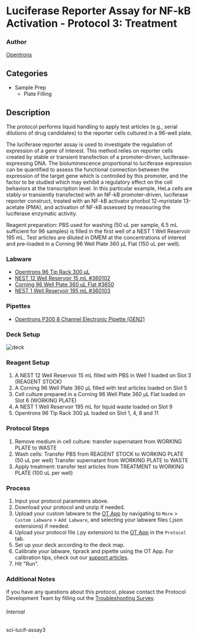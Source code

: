 # Luciferase Reporter Assay for NF-kB Activation - Protocol 3: Treatment


### Author
[Opentrons](https://opentrons.com/)




## Categories
* Sample Prep
	* Plate Filling


## Description

The protocol performs liquid handling to apply test articles (e.g., serial dilutions of drug candidates) to the reporter cells cultured in a 96-well plate.

The luciferase reporter assay is used to investigate the regulation of expression of a gene of interest. This method relies on reporter cells created by stable or transient transfection of a promoter-driven, luciferase-expressing DNA. The bioluminescence proportional to luciferase expression can be quantified to assess the functional connection between the expression of the target gene which is controlled by this promoter, and the factor to be studied which may exhibit a regulatory effect on the cell behaviors at the transcription level. In this particular example, HeLa cells are stably or transiently transfected with an NF-kB promoter-driven, luciferase reporter construct, treated with an NF-kB activator phorbol 12-myristate 13-acetate (PMA), and activation of NF-kB assessed by measuring the luciferase enzymatic activity.

Reagent preparation:
PBS used for washing (50 uL per sample, 6.5 mL sufficient for 96 samples) is filled in the first well of a NEST 1 Well Reservoir 195 mL. Test articles are diluted in DMEM at the concentrations of interest and pre-loaded in a Corning 96 Well Plate 360 µL Flat (150 uL per well).


### Labware
* [Opentrons 96 Tip Rack 300 µL](https://shop.opentrons.com/collections/opentrons-tips/products/opentrons-300ul-tips)
* [NEST 12 Well Reservoir 15 mL #360102](http://www.cell-nest.com/page94?_l=en&product_id=102)
* [Corning 96 Well Plate 360 µL Flat #3650](https://ecatalog.corning.com/life-sciences/b2c/US/en/Microplates/Assay-Microplates/96-Well-Microplates/Corning%C2%AE-96-well-Solid-Black-and-White-Polystyrene-Microplates/p/corning96WellSolidBlackAndWhitePolystyreneMicroplates)
* [NEST 1 Well Reservoir 195 mL #360103](http://www.cell-nest.com/page94?_l=en&product_id=102)


### Pipettes
* [Opentrons P300 8 Channel Electronic Pipette (GEN2)](https://shop.opentrons.com/8-channel-electronic-pipette/)


### Deck Setup
![deck](https://opentrons-protocol-library-website.s3.amazonaws.com/custom-README-images/sci-lucif/pt3.png)


### Reagent Setup
1. A NEST 12 Well Reservoir 15 mL filled with PBS in Well 1 loaded on Slot 3 (REAGENT STOCK)
2. A Corning 96 Well Plate 360 µL filled with test articles loaded on Slot 5
3. Cell culture prepared in a Corning 96 Well Plate 360 µL Flat loaded on Slot 6 (WORKING PLATE)
4. A NEST 1 Well Reservoir 195 mL for liquid waste loaded on Slot 9
5. Opentrons 96 Tip Rack 300 µL loaded on Slot 1, 4, 8 and 11


### Protocol Steps
1. Remove medium in cell culture: transfer supernatant from WORKING PLATE to WASTE
2. Wash cells:
Transfer PBS from REAGENT STOCK to WORKING PLATE (50 uL per well)
Transfer supernatant from WORKING PLATE to WASTE
3. Apply treatment: transfer test articles from TREATMENT to WORKING PLATE (100 uL per well)


### Process
1. Input your protocol parameters above.
2. Download your protocol and unzip if needed.
3. Upload your custom labware to the [OT App](https://opentrons.com/ot-app) by navigating to `More` > `Custom Labware` > `Add Labware`, and selecting your labware files (.json extensions) if needed.
4. Upload your protocol file (.py extension) to the [OT App](https://opentrons.com/ot-app) in the `Protocol` tab.
5. Set up your deck according to the deck map.
6. Calibrate your labware, tiprack and pipette using the OT App. For calibration tips, check out our [support articles](https://support.opentrons.com/en/collections/1559720-guide-for-getting-started-with-the-ot-2).
7. Hit "Run".


### Additional Notes
If you have any questions about this protocol, please contact the Protocol Development Team by filling out the [Troubleshooting Survey](https://protocol-troubleshooting.paperform.co/).


###### Internal
sci-lucif-assay3
